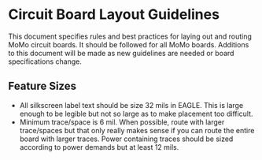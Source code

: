 # Circuit Board Layout Guidelines
This document specifies rules and best practices for laying out and routing MoMo circuit boards.  It should be followed for all MoMo boards.  Additions to this document will be made as new guidelines are needed or board specifications change.

## Feature Sizes
- All silkscreen label text should be size 32 mils in EAGLE.  This is large enough to be legible but not so large as to make placement too difficult.
- Minimum trace/space is 6 mil.  When possible, route with larger trace/spaces but that only really makes sense if you can route the entire board with larger traces.  Power containing traces should be sized according to power demands but at least 12 mils.